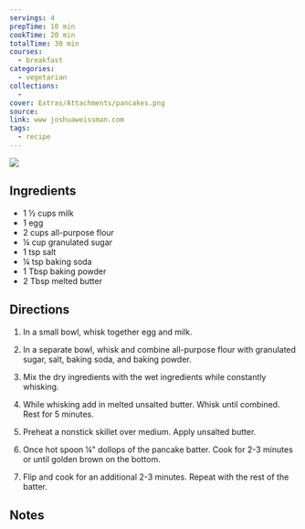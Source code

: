```yaml
---
servings: 4
prepTime: 10 min
cookTime: 20 min
totalTime: 30 min
courses:
  - breakfast
categories:
  - vegetarian
collections:
  -
cover: Extras/Attachments/pancakes.png
source:
link: www joshuaweissman.com
tags:
  - recipe
---
```


![](Extras/Attachments/pancakes.png)


## Ingredients

- 1 ½ cups milk
- 1 egg
- 2 cups all-purpose flour
- ¼ cup granulated sugar
- 1 tsp salt
- ¼ tsp baking soda
- 1 Tbsp baking powder
- 2 Tbsp melted butter


## Directions

1. In a small bowl, whisk together egg and milk.

2. In a separate bowl, whisk and combine all-purpose flour with granulated sugar, salt, baking soda, and baking powder.

3. Mix the dry ingredients with the wet ingredients while constantly whisking.

4. While whisking add in melted unsalted butter. Whisk until combined. Rest for 5 minutes.

5. Preheat a nonstick skillet over medium. Apply unsalted butter.

6. Once hot spoon ¼" dollops of the pancake batter. Cook for 2-3 minutes or until golden brown on the bottom.

7. Flip and cook for an additional 2-3 minutes. Repeat with the rest of the batter.


## Notes
